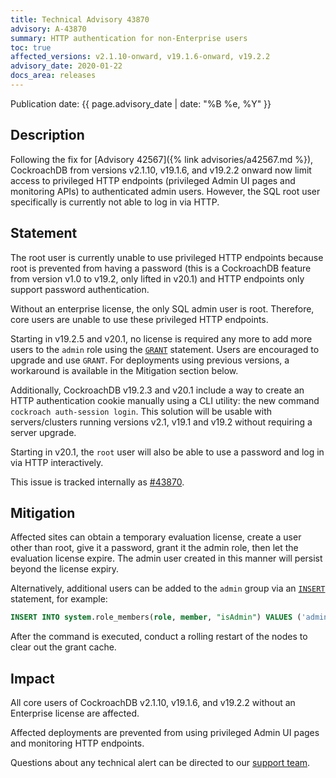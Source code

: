 ```yaml
---
title: Technical Advisory 43870
advisory: A-43870
summary: HTTP authentication for non-Enterprise users
toc: true
affected_versions: v2.1.10-onward, v19.1.6-onward, v19.2.2
advisory_date: 2020-01-22
docs_area: releases
---
```


Publication date: {{ page.advisory_date | date: "%B %e, %Y" }}

## Description

Following the fix for [Advisory 42567]({% link advisories/a42567.md %}), CockroachDB from versions v2.1.10, v19.1.6, and v19.2.2 onward now limit access to privileged HTTP endpoints (privileged Admin UI pages and monitoring APIs) to authenticated admin users. However, the SQL root user specifically is currently not able to log in via HTTP.

## Statement

The root user is currently unable to use privileged HTTP endpoints because root is prevented from having a password (this is a CockroachDB feature from version v1.0 to v19.2, only lifted in v20.1) and HTTP endpoints only support password authentication.

Without an enterprise license, the only SQL admin user is root. Therefore, core users are unable to use these privileged HTTP endpoints.

Starting in v19.2.5 and v20.1, no license is required any more to add more users to the `admin` role using the [`GRANT`](https://www.cockroachlabs.com/docs/v19.2/grant) statement. Users are encouraged to upgrade and use `GRANT`. For deployments using previous versions, a workaround is available in the Mitigation section below.

Additionally, CockroachDB v19.2.3 and v20.1 include a way to create an HTTP authentication cookie manually using a CLI utility: the new command `cockroach auth-session login`. This solution will be usable with servers/clusters running versions v2.1, v19.1 and v19.2 without requiring a server upgrade.

Starting in v20.1, the `root` user will also be able to use a password and log in via HTTP interactively.

This issue is tracked internally as [#43870](https://github.com/cockroachdb/cockroach/issues/43870).

## Mitigation

Affected sites can obtain a temporary evaluation license, create a user other than root, give it a password, grant it the admin role, then let the evaluation license expire. The admin user created in this manner will persist beyond the license expiry.

Alternatively, additional users can be added to the `admin` group via an [`INSERT`](https://www.cockroachlabs.com/docs/v19.2/insert) statement, for example:

~~~sql
INSERT INTO system.role_members(role, member, "isAdmin") VALUES ('admin', 'someuser', false);
~~~

After the command is executed, conduct a rolling restart of the nodes to clear out the grant cache.

## Impact

All core users of CockroachDB v2.1.10, v19.1.6, and v19.2.2 without an Enterprise license are affected.

Affected deployments are prevented from using privileged Admin UI pages and monitoring HTTP endpoints.

Questions about any technical alert can be directed to our [support team](https://support.cockroachlabs.com/).
